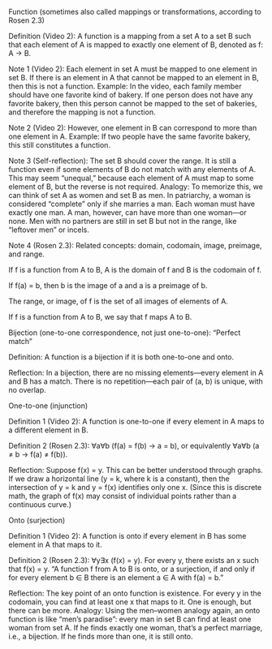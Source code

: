 Function (sometimes also called mappings or transformations, according to Rosen 2.3)

Definition (Video 2):
A function is a mapping from a set A to a set B such that each element of A is mapped to exactly one element of B, denoted as f: A → B.

Note 1 (Video 2): Each element in set A must be mapped to one element in set B. If there is an element in A that cannot be mapped to an element in B, then this is not a function.
Example: In the video, each family member should have one favorite kind of bakery. If one person does not have any favorite bakery, then this person cannot be mapped to the set of bakeries, and therefore the mapping is not a function.

Note 2 (Video 2): However, one element in B can correspond to more than one element in A.
Example: If two people have the same favorite bakery, this still constitutes a function.

Note 3 (Self-reflection): The set B should cover the range. It is still a function even if some elements of B do not match with any elements of A. This may seem “unequal,” because each element of A must map to some element of B, but the reverse is not required.
Analogy: To memorize this, we can think of set A as women and set B as men. In patriarchy, a woman is considered “complete” only if she marries a man. Each woman must have exactly one man. A man, however, can have more than one woman—or none. Men with no partners are still in set B but not in the range, like “leftover men” or incels.

Note 4 (Rosen 2.3): Related concepts: domain, codomain, image, preimage, and range.

If f is a function from A to B, A is the domain of f and B is the codomain of f.

If f(a) = b, then b is the image of a and a is a preimage of b.

The range, or image, of f is the set of all images of elements of A.

If f is a function from A to B, we say that f maps A to B.

Bijection (one-to-one correspondence, not just one-to-one): “Perfect match”

Definition: A function is a bijection if it is both one-to-one and onto.

Reflection: In a bijection, there are no missing elements—every element in A and B has a match. There is no repetition—each pair of (a, b) is unique, with no overlap.

One-to-one (injunction)

Definition 1 (Video 2): A function is one-to-one if every element in A maps to a different element in B.

Definition 2 (Rosen 2.3):
∀a∀b (f(a) = f(b) → a = b),
or equivalently ∀a∀b (a ≠ b → f(a) ≠ f(b)).

Reflection: Suppose f(x) = y. This can be better understood through graphs. If we draw a horizontal line (y = k, where k is a constant), then the intersection of y = k and y = f(x) identifies only one x. (Since this is discrete math, the graph of f(x) may consist of individual points rather than a continuous curve.)

Onto (surjection)

Definition 1 (Video 2): A function is onto if every element in B has some element in A that maps to it.

Definition 2 (Rosen 2.3): ∀y∃x (f(x) = y). For every y, there exists an x such that f(x) = y.
“A function f from A to B is onto, or a surjection, if and only if for every element b ∈ B there is an element a ∈ A with f(a) = b.”

Reflection: The key point of an onto function is existence. For every y in the codomain, you can find at least one x that maps to it. One is enough, but there can be more.
Analogy: Using the men–women analogy again, an onto function is like “men’s paradise”: every man in set B can find at least one woman from set A. If he finds exactly one woman, that’s a perfect marriage, i.e., a bijection. If he finds more than one, it is still onto.
